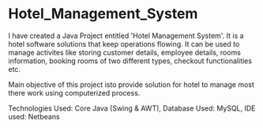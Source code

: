 # Hotel_Management_System
I have created a Java Project entitled 'Hotel Management System'. It is a hotel software solutions that keep operations flowing. It can be used to manage activites like storing customer details, employee details, rooms information, booking rooms of two different types, checkout functionalities etc. 

Main objective of this project isto provide solution for hotel to manage most there work using computerized process.

Technologies Used: Core Java (Swing & AWT),
Database Used: MySQL,
IDE used: Netbeans
